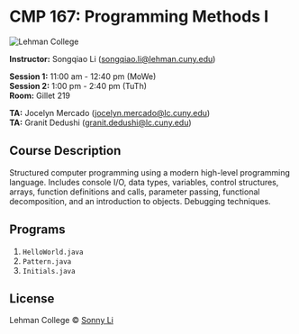 # CMP 167: Programming Methods I

![Lehman College][logo]

[logo]: https://github.com/sonnynomnom/CMP-167-Programming-Methods-I/blob/master/logo.jpg "Lehman College"

**Instructor:** Songqiao Li (songqiao.li@lehman.cuny.edu)  
  
**Session 1:** 11:00 am - 12:40 pm (MoWe)  
**Session 2:** 1:00 pm - 2:40 pm (TuTh)  
**Room:** Gillet 219  
  
**TA:** Jocelyn Mercado (jocelyn.mercado@lc.cuny.edu)  
**TA:** Granit Dedushi (granit.dedushi@lc.cuny.edu)  

## Course Description
Structured computer programming using a modern high-level programming language. Includes console I/O, data types, variables, control structures, arrays, function definitions and calls, parameter passing, functional decomposition, and an introduction to objects. Debugging techniques.


## Programs  

1. `HelloWorld.java`  
2. `Pattern.java`  
3. `Initials.java`  

## License
Lehman College © [Sonny Li](https://instagram.com/sonnynomnom)